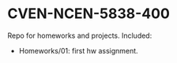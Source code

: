 # CVEN-NCEN-5838-400

Repo for homeworks and projects.
Included:
- Homeworks/01: first hw assignment.

